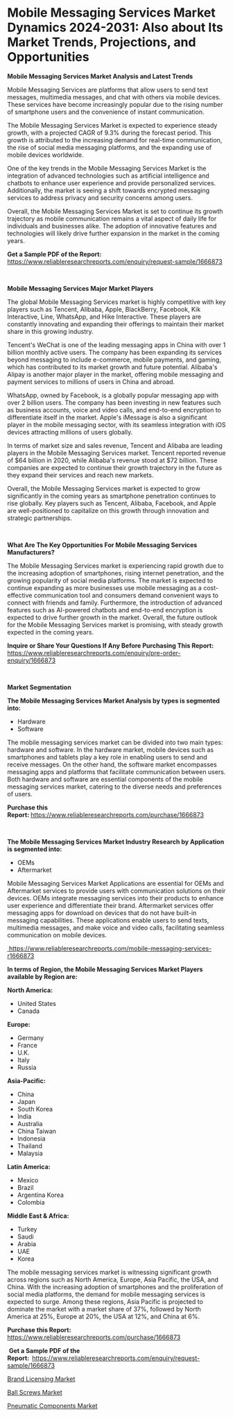<p><h1>Mobile Messaging Services Market Dynamics 2024-2031: Also about Its Market Trends, Projections, and Opportunities</h1></p><p><strong>Mobile Messaging Services Market Analysis and Latest Trends</strong></p>
<p><p>Mobile Messaging Services are platforms that allow users to send text messages, multimedia messages, and chat with others via mobile devices. These services have become increasingly popular due to the rising number of smartphone users and the convenience of instant communication.</p><p>The Mobile Messaging Services Market is expected to experience steady growth, with a projected CAGR of 9.3% during the forecast period. This growth is attributed to the increasing demand for real-time communication, the rise of social media messaging platforms, and the expanding use of mobile devices worldwide.</p><p>One of the key trends in the Mobile Messaging Services Market is the integration of advanced technologies such as artificial intelligence and chatbots to enhance user experience and provide personalized services. Additionally, the market is seeing a shift towards encrypted messaging services to address privacy and security concerns among users.</p><p>Overall, the Mobile Messaging Services Market is set to continue its growth trajectory as mobile communication remains a vital aspect of daily life for individuals and businesses alike. The adoption of innovative features and technologies will likely drive further expansion in the market in the coming years.</p></p>
<p><strong>Get a Sample PDF of the Report:&nbsp;</strong> <a href="https://www.reliableresearchreports.com/enquiry/request-sample/1666873">https://www.reliableresearchreports.com/enquiry/request-sample/1666873</a></p>
<p>&nbsp;</p>
<p><strong>Mobile Messaging Services Major Market Players</strong></p>
<p><p>The global Mobile Messaging Services market is highly competitive with key players such as Tencent, Alibaba, Apple, BlackBerry, Facebook, Kik Interactive, Line, WhatsApp, and Hike Interactive. These players are constantly innovating and expanding their offerings to maintain their market share in this growing industry.</p><p>Tencent's WeChat is one of the leading messaging apps in China with over 1 billion monthly active users. The company has been expanding its services beyond messaging to include e-commerce, mobile payments, and gaming, which has contributed to its market growth and future potential. Alibaba's Alipay is another major player in the market, offering mobile messaging and payment services to millions of users in China and abroad.</p><p>WhatsApp, owned by Facebook, is a globally popular messaging app with over 2 billion users. The company has been investing in new features such as business accounts, voice and video calls, and end-to-end encryption to differentiate itself in the market. Apple's iMessage is also a significant player in the mobile messaging sector, with its seamless integration with iOS devices attracting millions of users globally.</p><p>In terms of market size and sales revenue, Tencent and Alibaba are leading players in the Mobile Messaging Services market. Tencent reported revenue of $64 billion in 2020, while Alibaba's revenue stood at $72 billion. These companies are expected to continue their growth trajectory in the future as they expand their services and reach new markets.</p><p>Overall, the Mobile Messaging Services market is expected to grow significantly in the coming years as smartphone penetration continues to rise globally. Key players such as Tencent, Alibaba, Facebook, and Apple are well-positioned to capitalize on this growth through innovation and strategic partnerships.</p></p>
<p>&nbsp;</p>
<p><strong>What Are The Key Opportunities For Mobile Messaging Services Manufacturers?</strong></p>
<p><p>The Mobile Messaging Services market is experiencing rapid growth due to the increasing adoption of smartphones, rising internet penetration, and the growing popularity of social media platforms. The market is expected to continue expanding as more businesses use mobile messaging as a cost-effective communication tool and consumers demand convenient ways to connect with friends and family. Furthermore, the introduction of advanced features such as AI-powered chatbots and end-to-end encryption is expected to drive further growth in the market. Overall, the future outlook for the Mobile Messaging Services market is promising, with steady growth expected in the coming years.</p></p>
<p><strong>Inquire or Share Your Questions If Any Before Purchasing This Report:</strong> <a href="https://www.reliableresearchreports.com/enquiry/pre-order-enquiry/1666873">https://www.reliableresearchreports.com/enquiry/pre-order-enquiry/1666873</a></p>
<p>&nbsp;</p>
<p><strong>Market Segmentation</strong></p>
<p><strong>The Mobile Messaging Services Market Analysis by types is segmented into:</strong></p>
<p><ul><li>Hardware</li><li>Software</li></ul></p>
<p><p>The mobile messaging services market can be divided into two main types: hardware and software. In the hardware market, mobile devices such as smartphones and tablets play a key role in enabling users to send and receive messages. On the other hand, the software market encompasses messaging apps and platforms that facilitate communication between users. Both hardware and software are essential components of the mobile messaging services market, catering to the diverse needs and preferences of users.</p></p>
<p><strong>Purchase this Report:&nbsp;</strong><a href="https://www.reliableresearchreports.com/purchase/1666873">https://www.reliableresearchreports.com/purchase/1666873</a></p>
<p>&nbsp;</p>
<p><strong>The Mobile Messaging Services Market Industry Research by Application is segmented into:</strong></p>
<p><ul><li>OEMs</li><li>Aftermarket</li></ul></p>
<p><p>Mobile Messaging Services Market Applications are essential for OEMs and Aftermarket services to provide users with communication solutions on their devices. OEMs integrate messaging services into their products to enhance user experience and differentiate their brand. Aftermarket services offer messaging apps for download on devices that do not have built-in messaging capabilities. These applications enable users to send texts, multimedia messages, and make voice and video calls, facilitating seamless communication on mobile devices.</p></p>
<p><a href="https://www.reliableresearchreports.com/mobile-messaging-services-r1666873">&nbsp;https://www.reliableresearchreports.com/mobile-messaging-services-r1666873</a></p>
<p><strong>In terms of Region, the Mobile Messaging Services Market Players available by Region are:</strong></p>
<p>
    <p> <strong> North America: </strong>
        <ul>
            <li>United States</li>
            <li>Canada</li>
        </ul>
        </p> 
    <p> <strong> Europe: </strong>
        <ul>
            <li>Germany</li>
            <li>France</li>
            <li>U.K.</li>
            <li>Italy</li>
            <li>Russia</li>
        </ul>
        </p> 
    <p> <strong> Asia-Pacific: </strong>
        <ul>
            <li>China</li>
            <li>Japan</li>
            <li>South Korea</li>
            <li>India</li>
            <li>Australia</li>
            <li>China Taiwan</li>
            <li>Indonesia</li>
            <li>Thailand</li>
            <li>Malaysia</li>
        </ul>
        </p> 
    <p> <strong> Latin America: </strong>
        <ul>
            <li>Mexico</li>
            <li>Brazil</li>
            <li>Argentina Korea</li>
            <li>Colombia</li>
        </ul>
        </p> 
    <p> <strong> Middle East & Africa: </strong>
        <ul>
            <li>Turkey</li>
            <li>Saudi</li>
            <li>Arabia</li>
            <li>UAE</li>
            <li>Korea</li>
        </ul>
    </p>
    </p>
<p><p>The mobile messaging services market is witnessing significant growth across regions such as North America, Europe, Asia Pacific, the USA, and China. With the increasing adoption of smartphones and the proliferation of social media platforms, the demand for mobile messaging services is expected to surge. Among these regions, Asia Pacific is projected to dominate the market with a market share of 37%, followed by North America at 25%, Europe at 20%, the USA at 12%, and China at 6%.</p></p>
<p><strong>Purchase this Report: </strong><a href="https://www.reliableresearchreports.com/purchase/1666873">https://www.reliableresearchreports.com/purchase/1666873</a></p>
<p>&nbsp;<strong>Get a Sample PDF of the Report:&nbsp;&nbsp;</strong><a href="https://www.reliableresearchreports.com/enquiry/request-sample/1666873">https://www.reliableresearchreports.com/enquiry/request-sample/1666873</a></p>
<p><strong></strong></p>
<p><p><a href="https://www.linkedin.com/pulse/brand-licensing-market-size-reveals-best-marketing-channels-global-fmqbe">Brand Licensing Market</a></p><p><a href="https://www.linkedin.com/pulse/ball-screws-market-size-outlook-forecast-2024-2031-brigada-market-kpl1e">Ball Screws Market</a></p><p><a href="https://www.linkedin.com/pulse/pneumatic-components-market-research-report-its-history-forecast-0mkwe">Pneumatic Components Market</a></p></p>